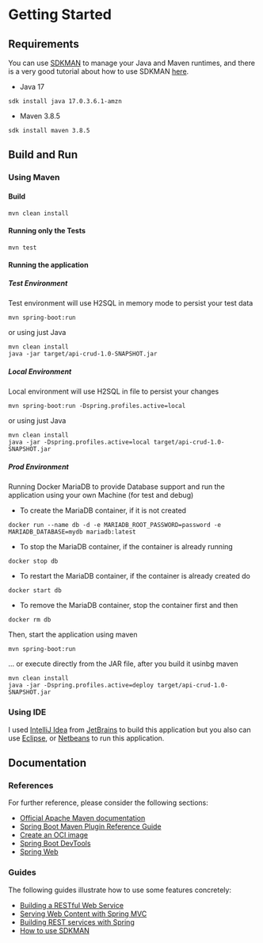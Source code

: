 # Getting Started

## Requirements

You can use [SDKMAN](https://sdkman.io/) to manage your Java and Maven runtimes, and there is a very good tutorial about how to use SDKMAN [here](https://www.baeldung.com/java-sdkman-intro).

* Java 17

```shell
sdk install java 17.0.3.6.1-amzn
```

* Maven 3.8.5

```shell
sdk install maven 3.8.5
```

## Build and Run

### Using Maven

#### Build

```shell
mvn clean install
```

#### Running only the Tests

```shell
mvn test
```

#### Running the application

##### Test Environment

Test environment will use H2SQL in memory mode to persist your test data

```shell
mvn spring-boot:run
```

or using just Java
```shell
mvn clean install
java -jar target/api-crud-1.0-SNAPSHOT.jar 
```

##### Local Environment

Local environment will use H2SQL in file to persist your changes

```shell
mvn spring-boot:run -Dspring.profiles.active=local
```

or using just Java
```shell
mvn clean install
java -jar -Dspring.profiles.active=local target/api-crud-1.0-SNAPSHOT.jar 
```

##### Prod Environment

Running Docker MariaDB to provide Database support and run the application using your own Machine (for test and debug)

- To create the MariaDB container, if it is not created
```shell
docker run --name db -d -e MARIADB_ROOT_PASSWORD=password -e MARIADB_DATABASE=mydb mariadb:latest
```
- To stop the MariaDB container, if the container is already running
```shell
docker stop db
```
- To restart the MariaDB container, if the container is already created do
```shell
docker start db
```
- To remove the MariaDB container, stop the container first and then
```shell
docker rm db
```

Then, start the application using maven
```shell
mvn spring-boot:run
```
... or execute directly from the JAR file, after you build it usinbg maven
```shell
mvn clean install
java -jar -Dspring.profiles.active=deploy target/api-crud-1.0-SNAPSHOT.jar 
```

### Using IDE

I used [IntelliJ Idea](https://www.jetbrains.com/idea/) from [JetBrains](https://www.jetbrains.com/)  to build this application but you also can use [Eclipse](https://www.eclipse.org/downloads/), or [Netbeans](https://netbeans.apache.org/download/index.html) to run this application.


## Documentation

### References

For further reference, please consider the following sections:

* [Official Apache Maven documentation](https://maven.apache.org/guides/index.html)
* [Spring Boot Maven Plugin Reference Guide](https://docs.spring.io/spring-boot/docs/2.7.1/maven-plugin/reference/html/)
* [Create an OCI image](https://docs.spring.io/spring-boot/docs/2.7.1/maven-plugin/reference/html/#build-image)
* [Spring Boot DevTools](https://docs.spring.io/spring-boot/docs/2.7.1/reference/htmlsingle/#using.devtools)
* [Spring Web](https://docs.spring.io/spring-boot/docs/2.7.1/reference/htmlsingle/#web)

### Guides

The following guides illustrate how to use some features concretely:

* [Building a RESTful Web Service](https://spring.io/guides/gs/rest-service/)
* [Serving Web Content with Spring MVC](https://spring.io/guides/gs/serving-web-content/)
* [Building REST services with Spring](https://spring.io/guides/tutorials/rest/)
* [How to use SDKMAN](https://www.baeldung.com/java-sdkman-intro)
